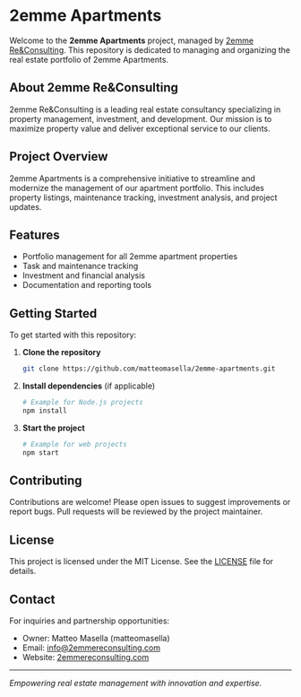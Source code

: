 # 2emme Apartments

Welcome to the **2emme Apartments** project, managed by [2emme Re&Consulting](https://www.2emmereconsulting.com/). This repository is dedicated to managing and organizing the real estate portfolio of 2emme Apartments.

## About 2emme Re&Consulting

2emme Re&Consulting is a leading real estate consultancy specializing in property management, investment, and development. Our mission is to maximize property value and deliver exceptional service to our clients.

## Project Overview

2emme Apartments is a comprehensive initiative to streamline and modernize the management of our apartment portfolio. This includes property listings, maintenance tracking, investment analysis, and project updates.

## Features

- Portfolio management for all 2emme apartment properties
- Task and maintenance tracking
- Investment and financial analysis
- Documentation and reporting tools

## Getting Started

To get started with this repository:

1. **Clone the repository**
   ```bash
   git clone https://github.com/matteomasella/2emme-apartments.git
   ```

2. **Install dependencies** (if applicable)
   ```bash
   # Example for Node.js projects
   npm install
   ```

3. **Start the project**
   ```bash
   # Example for web projects
   npm start
   ```

## Contributing

Contributions are welcome! Please open issues to suggest improvements or report bugs. Pull requests will be reviewed by the project maintainer.

## License

This project is licensed under the MIT License. See the [LICENSE](LICENSE) file for details.

## Contact

For inquiries and partnership opportunities:
- Owner: Matteo Masella (matteomasella)
- Email: info@2emmereconsulting.com
- Website: [2emmereconsulting.com](https://www.2emmereconsulting.com/)

---

*Empowering real estate management with innovation and expertise.*